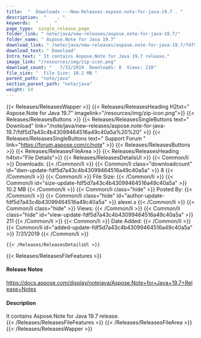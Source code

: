 ```yaml
---
title:  "  Downloads ---New-Releases-aspose.note-for-java-19.7 . " 
description:  "    . " 
keywords:  "    . " 
page_type:  single_release_page
folder_link: " note/java/new-releases/aspose.note-for-java-19.7/"
folder_name: " Aspose.Note for Java 19.7"
download_link: " /note/java/new-releases/aspose.note-for-java-19.7/fdf5d7a43c4b43099464516a49c40a5a"
download_text: " Download"
Intro_text: " It contains Aspose.Note for Java 19.7 release."
image_link: "/resources/img/zip-icon.png"
download_count: "   7/31/2019  Downloads: 8  Views: 210"
file_size: "  File Size: 10.2 MB "
parent_path: "note/java"
section_parent_path: "note/java"
weight: 54
---
```


{{< Releases/ReleasesWapper >}}
  {{< Releases/ReleasesHeading H2txt=" Aspose.Note for Java 19.7" imagelink="/resources/img/zip-icon.png">}}
  {{< Releases/ReleasesButtons >}}
    {{< Releases/ReleasesSingleButtons text=" Download" link="/note/java/new-releases/aspose.note-for-java-19.7/fdf5d7a43c4b43099464516a49c40a5a%20%20" >}}
    {{< Releases/ReleasesSingleButtons text=" Support Forum " link="https://forum.aspose.com/c/note" >}}
  {{< Releases/ReleasesButtons >}}
  {{< Releases/ReleasesFileArea >}}
    {{< Releases/ReleasesHeading h4txt="File Details">}}
    {{< Releases/ReleasesDetailsUl >}}
            {{< Common/li  >}} Downloads: {{< /Common/li >}} 
      {{< Common/li class="downloadcount" id="dwn-update-fdf5d7a43c4b43099464516a49c40a5a" >}} 8 {{< /Common/li >}} 
      {{< Common/li  >}} File Size: {{< /Common/li >}} 
      {{< Common/li id="size-update-fdf5d7a43c4b43099464516a49c40a5a" >}} 10.2 MB {{< /Common/li >}} 
      {{< Common/li  class="hide" >}} Posted By: {{< /Common/li >}} 
      {{< Common/li class="hide" id="author-update-fdf5d7a43c4b43099464516a49c40a5a" >}} alexei.s {{< /Common/li >}} 
      {{< Common/li class="hide"  >}} Views: {{< /Common/li >}} 
      {{< Common/li class="hide" id="view-update-fdf5d7a43c4b43099464516a49c40a5a" >}} 211 {{< /Common/li >}} 
      {{< Common/li  >}} Date Added: {{< /Common/li >}} 
      {{< Common/li id="added-update-fdf5d7a43c4b43099464516a49c40a5a" >}} 7/31/2019 {{< /Common/li >}} 

    {{< /Releases/ReleasesDetailsUl >}}

  {{< Releases/ReleasesFileFeatures >}}
      <h4>Release Notes</h4><div><a href="https://docs.aspose.com/display/notejava/Aspose.Note+for+Java+19.7+Release+Notes">https://docs.aspose.com/display/notejava/Aspose.Note+for+Java+19.7+Release+Notes</a></div><h4>Description</h4><div class="HTMLDescription">It contains Aspose.Note for Java 19.7 release.</div>
  {{< /Releases/ReleasesFileFeatures >}}
 {{< /Releases/ReleasesFileArea >}}
{{< /Releases/ReleasesWapper >}}


